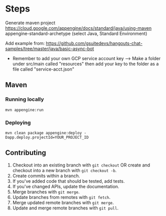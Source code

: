 Steps
============================

Generate maven project https://cloud.google.com/appengine/docs/standard/java/using-maven appengine-standard-archetype (select Java, Standard Environment)

Add example from: https://github.com/gsuitedevs/hangouts-chat-samples/tree/master/java/basic-async-bot

* Remember to add your own GCP service account key --> Make a folder under src/main called "resources" then add your key to the folder as a file called "service-acct.json"

## Maven
### Running locally

    mvn appengine:run

### Deploying

    mvn clean package appengine:deploy -Dapp.deploy.projectId=YOUR_PROJECT_ID

## Contributing
1. Checkout into an existing branch with `git checkout` OR create and checkout into a new branch with `git checkout -b`.
2. Create commits within a branch.
3. If you've added code that should be tested, add tests.
4. If you've changed APIs, update the documentation.
5. Merge branches with `git merge`.
6. Update branches from remotes with `git fetch`.
7. Merge updated remote branches with `git merge`.
8. Update and merge remote branches with `git pull`.
